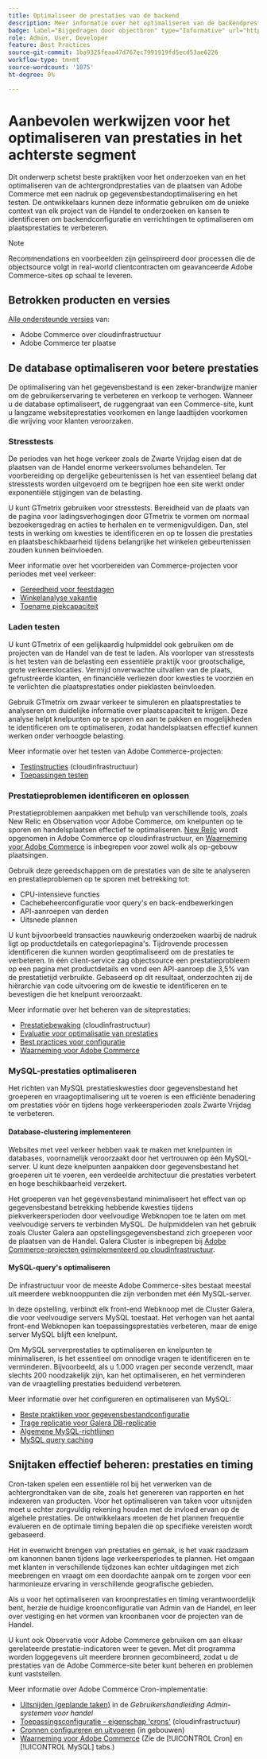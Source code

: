 ```yaml
---
title: Optimaliseer de prestaties van de backend
description: Meer informatie over het optimaliseren van de backendprestaties van Adobe Commerce-sites.
badge: label="Bijgedragen door objectbron" type="Informative" url="https://objectsource.co.uk/" tooltip="objectbron"
role: Admin, User, Developer
feature: Best Practices
source-git-commit: 1ba9325feaa47d767ec7991919fd5ecd53ae6226
workflow-type: tm+mt
source-wordcount: '1075'
ht-degree: 0%

---
```


# Aanbevolen werkwijzen voor het optimaliseren van prestaties in het achterste segment

Dit onderwerp schetst beste praktijken voor het onderzoeken van en het optimaliseren van de achtergrondprestaties van de plaatsen van Adobe Commerce met een nadruk op gegevensbestandoptimalisering en het testen. De ontwikkelaars kunnen deze informatie gebruiken om de unieke context van elk project van de Handel te onderzoeken en kansen te identificeren om backendconfiguratie en verrichtingen te optimaliseren om plaatsprestaties te verbeteren.

>[!NOTE]
>
>Recommendations en voorbeelden zijn geïnspireerd door processen die de objectsource volgt in real-world clientcontracten om geavanceerde Adobe Commerce-sites op schaal te leveren.

## Betrokken producten en versies

[Alle ondersteunde versies](../../../release/versions.md) van:

- Adobe Commerce over cloudinfrastructuur
- Adobe Commerce ter plaatse

## De database optimaliseren voor betere prestaties

De optimalisering van het gegevensbestand is een zeker-brandwijze manier om de gebruikerservaring te verbeteren en verkoop te verhogen. Wanneer u de database optimaliseert, de ruggengraat van een Commerce-site, kunt u langzame websiteprestaties voorkomen en lange laadtijden voorkomen die wrijving voor klanten veroorzaken.

### Stresstests

De periodes van het hoge verkeer zoals de Zwarte Vrijdag eisen dat de plaatsen van de Handel enorme verkeersvolumes behandelen. Ter voorbereiding op dergelijke gebeurtenissen is het van essentieel belang dat stresstests worden uitgevoerd om te begrijpen hoe een site werkt onder exponentiële stijgingen van de belasting.

U kunt GTmetrix gebruiken voor stresstests. Bereidheid van de plaats van de pagina voor ladingsverhogingen door GTmetrix te vormen om normaal bezoekersgedrag en acties te herhalen en te vermenigvuldigen. Dan, stel tests in werking om kwesties te identificeren en op te lossen die prestaties en plaatsbeschikbaarheid tijdens belangrijke het winkelen gebeurtenissen zouden kunnen beïnvloeden.

Meer informatie over het voorbereiden van Commerce-projecten voor periodes met veel verkeer:

- [Gereedheid voor feestdagen](https://experienceleague.adobe.com/docs/events/mbi-webinars-recordings/2021/holiday-readiness.html)
- [Winkelanalyse vakantie](https://experienceleague.adobe.com/docs/commerce-business-intelligence/mbi/analyze/performance/holiday-season-perf.html)
- [Toename piekcapaciteit](https://experienceleague.adobe.com/docs/commerce-knowledge-base/kb/announcements/commerce-announcements/2021-holiday-surge-capacity-requests-for-magento-commerce-cloud.html)

### Laden testen

U kunt GTmetrix of een gelijkaardig hulpmiddel ook gebruiken om de projecten van de Handel van de test te laden. Als voorloper van stresstests is het testen van de belasting een essentiële praktijk voor grootschalige, grote verkeerslocaties. Vermijd onverwachte uitvallen van de plaats, gefrustreerde klanten, en financiële verliezen door kwesties te voorzien en te verlichten die plaatsprestaties onder pieklasten beïnvloeden.

Gebruik GTmetrix om zwaar verkeer te simuleren en plaatsprestaties te analyseren om duidelijke informatie over plaatscapaciteit te krijgen. Deze analyse helpt knelpunten op te sporen en aan te pakken en mogelijkheden te identificeren om te optimaliseren, zodat handelsplaatsen effectief kunnen werken onder verhoogde belasting.

Meer informatie over het testen van Adobe Commerce-projecten:

- [Testinstructies](https://experienceleague.adobe.com/docs/commerce-cloud-service/user-guide/develop/test/guidance.html)  (cloudinfrastructuur)
- [Toepassingen testen](https://developer.adobe.com/commerce/testing/guide/)

### Prestatieproblemen identificeren en oplossen

Prestatieproblemen aanpakken met behulp van verschillende tools, zoals New Relic en Observation voor Adobe Commerce, om knelpunten op te sporen en handelsplaatsen effectief te optimaliseren. [New Relic](https://experienceleague.adobe.com/docs/commerce-cloud-service/user-guide/monitor/new-relic/new-relic-service.html) wordt opgenomen in Adobe Commerce op cloudinfrastructuur, en [Waarneming voor Adobe Commerce](/help/tools/observation-for-adobe-commerce/intro.md) is inbegrepen voor zowel wolk als op-gebouw plaatsingen.

Gebruik deze gereedschappen om de prestaties van de site te analyseren en prestatieproblemen op te sporen met betrekking tot:

- CPU-intensieve functies
- Cachebeheerconfiguratie voor query&#39;s en back-endbewerkingen
- API-aanroepen van derden
- Uitsnede plannen

U kunt bijvoorbeeld transacties nauwkeurig onderzoeken waarbij de nadruk ligt op productdetails en categoriepagina&#39;s. Tijdrovende processen identificeren die kunnen worden geoptimaliseerd om de prestaties te verbeteren. In één client-service zag objectsource een prestatieprobleem op een pagina met productdetails en vond een API-aanroep die 3,5% van de prestatietijd verbruikte. Gebaseerd op dit resultaat, onderzochten zij de hiërarchie van code uitvoering om de kwestie te identificeren en te bevestigen die het knelpunt veroorzaakt.

Meer informatie over het beheren van de siteprestaties:

- [Prestatiebewaking](https://experienceleague.adobe.com/docs/commerce-cloud-service/user-guide/monitor/performance.html) (cloudinfrastructuur)
- [Evaluatie voor optimalisatie van prestaties](/help/implementation-playbook/infrastructure/performance/recommendations.md)
- [Best practices voor configuratie](/help/performance/configuration.md)
- [Waarneming voor Adobe Commerce](/help/tools/observation-for-adobe-commerce/intro.md)

### MySQL-prestaties optimaliseren

Het richten van MySQL prestatieskwesties door gegevensbestand het groeperen en vraagoptimalisering uit te voeren is een efficiënte benadering om prestaties vóór en tijdens hoge verkeersperioden zoals Zwarte Vrijdag te verbeteren.

#### Database-clustering implementeren

Websites met veel verkeer hebben vaak te maken met knelpunten in databases, voornamelijk veroorzaakt door het vertrouwen op één MySQL-server. U kunt deze knelpunten aanpakken door gegevensbestand het groeperen uit te voeren, een verdeelde architectuur die prestaties verbetert en hoge beschikbaarheid verzekert.

Het groeperen van het gegevensbestand minimaliseert het effect van op gegevensbestand betrekking hebbende kwesties tijdens piekverkeersperioden door veelvoudige Webknopen toe te laten om met veelvoudige servers te verbinden MySQL. De hulpmiddelen van het gebruik zoals Cluster Galera aan opstellingsgegevensbestand zich groeperen voor de plaatsen van de Handel. Galera Cluster is inbegrepen bij [Adobe Commerce-projecten geïmplementeerd op cloudinfrastructuur](https://experienceleague.adobe.com/docs/commerce-operations/implementation-playbook/infrastructure/cloud/technology.html).

#### MySQL-query&#39;s optimaliseren

De infrastructuur voor de meeste Adobe Commerce-sites bestaat meestal uit meerdere webknooppunten die zijn verbonden met één MySQL-server.

In deze opstelling, verbindt elk front-end Webknoop met de Cluster Galera, die voor veelvoudige servers MySQL toestaat. Het verhogen van het aantal front-end Webknopen kan toepassingsprestaties verbeteren, maar de enige server MySQL blijft een knelpunt.

Om MySQL serverprestaties te optimaliseren en knelpunten te minimaliseren, is het essentieel om onnodige vragen te identificeren en te verminderen. Bijvoorbeeld, als u 1.000 vragen per seconde verzendt, maar slechts 200 noodzakelijk zijn, kan het optimaliseren, en het verminderen van de vraagtelling prestaties beduidend verbeteren.

Meer informatie over het configureren en optimaliseren van MySQL:

- [Beste praktijken voor gegevensbestandconfiguratie](https://experienceleague.adobe.com/docs/commerce-operations/implementation-playbook/best-practices/planning/database-on-cloud.html)
- [Trage replicatie voor Galera DB-replicatie](https://experienceleague.adobe.com/docs/commerce-learn/tutorials/backend-development/galera-db-slow-replication.html)
- [Algemene MySQL-richtlijnen](/help/installation/prerequisites/database/mysql.md)
- [MySQL query caching](https://experienceleague.adobe.com/docs/commerce-learn/tutorials/backend-development/mysql-query-cache.html)

## Snijtaken effectief beheren: prestaties en timing

Cron-taken spelen een essentiële rol bij het verwerken van de achtergrondtaken van de site, zoals het genereren van rapporten en het indexeren van producten. Voor het optimaliseren van taken voor uitsnijden moet u echter zorgvuldig rekening houden met de invloed ervan op de algehele prestaties. De ontwikkelaars moeten de het plannen frequentie evalueren en de optimale timing bepalen die op specifieke vereisten wordt gebaseerd.

Het in evenwicht brengen van prestaties en gemak, is het vaak raadzaam om kanonnen banen tijdens lage verkeersperiodes te plannen. Het omgaan met klanten in verschillende tijdzones kan echter uitdagingen met zich meebrengen en vraagt om een doordachte aanpak om te zorgen voor een harmonieuze ervaring in verschillende geografische gebieden.

Als u voor het optimaliseren van kroonprestaties en timing verantwoordelijk bent, herzie de huidige kroonconfiguratie van Admin van de Handel, en leer over vestiging en het vormen van kroonbanen voor de projecten van de Handel.

U kunt ook Observatie voor Adobe Commerce gebruiken om aan elkaar gerelateerde prestatie-indicatoren weer te geven. Met dit programma worden loggegevens uit meerdere bronnen gecombineerd, zodat u de prestaties van de Adobe Commerce-site beter kunt beheren en problemen kunt vaststellen.

Meer informatie over Adobe Commerce Cron-implementatie:

- [Uitsnijden (geplande taken)](https://experienceleague.adobe.com/docs/commerce-admin/systems/tools/cron.html) in de _Gebruikershandleiding Admin-systemen voor handel_
- [Toepassingsconfiguratie - eigenschap &#39;crons&#39;](https://experienceleague.adobe.com/docs/commerce-cloud-service/user-guide/configure/app/properties/crons-property.html) (cloudinfrastructuur)
- [Cronnen configureren en uitvoeren](https://experienceleague.adobe.com/docs/commerce-cloud-service/user-guide/configure/app/properties/crons-property.html) (in gebouwen)
- [Waarneming voor Adobe Commerce](https://experienceleague.adobe.com/docs/commerce-operations/tools/observation-for-adobe-commerce/intro.html) (Zie de [!UICONTROL Cron] en [!UICONTROL MySQL] tabs.)
